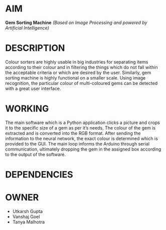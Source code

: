 # AIM
**Gem Sorting Machine** 
*(Based on Image Processing and powered by Artificial Intelligence)*
# DESCRIPTION
Colour sorters are highly usable in big industries for separating items according to their colour and in filtering the things which do not fall within the acceptable criteria or which are desired by the user. Similarly, gem sorting machine is highly functional on a smaller scale. Using image recognition, the particular colour of multi-coloured gems can be detected with a great user interface.
# WORKING
The main software which is a Python application clicks a picture and crops it to the
specific size of a gem as per it’s needs. The colour of the gem is extracted and is
converted into the RGB format. After sending the information to the neural network,
the exact colour is determined which is provided to the GUI. The main loop informs
the Arduino through serial communication, ultimately dropping the gem in the
assigned box according to the output of the software.
# DEPENDENCIES

# OWNER
- Utkarsh Gupta
- Vanshaj Goel
- Tanya Malhotra




